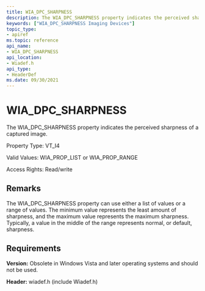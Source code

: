 ```yaml
---
title: WIA_DPC_SHARPNESS
description: The WIA_DPC_SHARPNESS property indicates the perceived sharpness of a captured image.
keywords: ["WIA_DPC_SHARPNESS Imaging Devices"]
topic_type:
- apiref
ms.topic: reference
api_name:
- WIA_DPC_SHARPNESS
api_location:
- Wiadef.h
api_type:
- HeaderDef
ms.date: 09/30/2021
---
```


# WIA_DPC_SHARPNESS

The WIA_DPC_SHARPNESS property indicates the perceived sharpness of a captured image.

Property Type: VT_I4

Valid Values: WIA_PROP_LIST or WIA_PROP_RANGE

Access Rights: Read/write

## Remarks

The WIA_DPC_SHARPNESS property can use either a list of values or a range of values. The minimum value represents the least amount of sharpness, and the maximum value represents the maximum sharpness. Typically, a value in the middle of the range represents normal, or default, sharpness.

## Requirements

**Version:** Obsolete in Windows Vista and later operating systems and should not be used.

**Header:** wiadef.h (include Wiadef.h)
